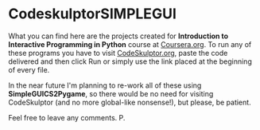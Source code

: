 <h1>CodeskulptorSIMPLEGUI</h1>

What you can find here are the projects created for <b>Introduction to Interactive Programming in Python</b> course at [Coursera.org](http://coursera.org/).
To run any of these programs you have to visit [CodeSkulptor.org](http://codeskulptor.org), paste the code delivered and then click Run or simply use the link placed at the beginning of every file.

In the near future I'm planning to re-work all of these using <b>SimpleGUICS2Pygame</b>, so there would be no need for visiting CodeSkulptor (and no more global-like nonsense!), but please, be patient.

Feel free to leave any comments.
P.